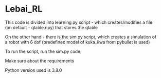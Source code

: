 # Lebai_RL

This code is divided into learning.py script - which creates/modifies a file (on default - qtable.npy) that stores the qtable

On the other hand - there is the sim.py script, which creates a simulation of a robot with 6 dof (predefined model of kuka_iiwa from pybullet is used) 

To run the script, run the sim.py code.

Make sure about the requirements

Python version used is 3.8.0